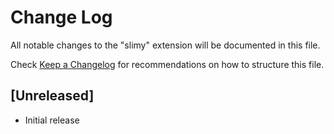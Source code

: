 # Change Log

All notable changes to the "slimy" extension will be documented in this file.

Check [Keep a Changelog](http://keepachangelog.com/) for recommendations on how to structure this file.

## [Unreleased]

- Initial release
